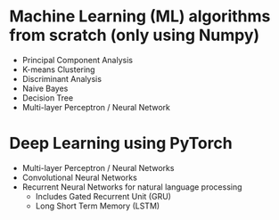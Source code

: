 # Machine Learning (ML) algorithms from scratch (only using Numpy)
* Principal Component Analysis
* K-means Clustering
* Discriminant Analysis
* Naive Bayes
* Decision Tree
* Multi-layer Perceptron / Neural Network

# Deep Learning using PyTorch
* Multi-layer Perceptron / Neural Networks
* Convolutional Neural Networks
* Recurrent Neural Networks for natural language processing
    - Includes Gated Recurrent Unit (GRU)
    - Long Short Term Memory (LSTM)


